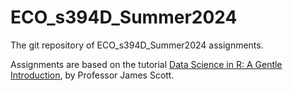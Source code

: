 # ECO_s394D_Summer2024
The git repository of ECO_s394D_Summer2024 assignments.

Assignments are based on the tutorial [Data Science in R: A Gentle Introduction](https://bookdown.org/jgscott/DSGI/), by Professor James Scott.